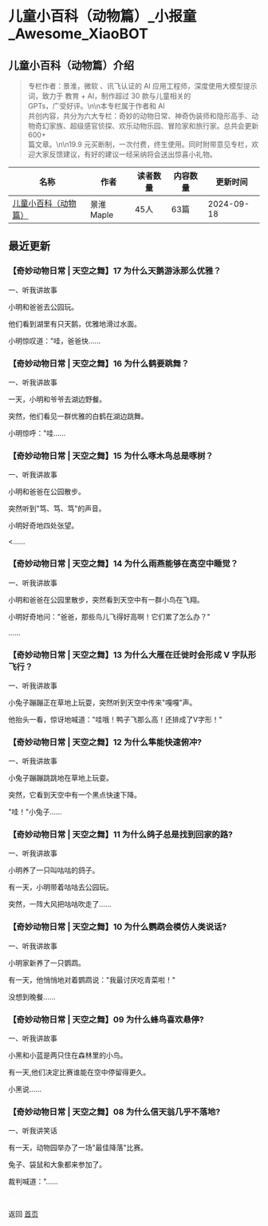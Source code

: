# 儿童小百科（动物篇）_小报童_Awesome_XiaoBOT

## 儿童小百科（动物篇）介绍
> 专栏作者：景淮，微软 、讯飞认证的 AI 应用工程师，深度使用大模型提示词，致力于 教育 + AI，制作超过 30 款与儿童相关的  
GPTs，广受好评。\n\n本专栏属于作者和 AI  
共创内容，共分为六大专栏：奇妙的动物日常、神奇伪装师和隐形高手、动物奇幻家族、超级感官侦探、欢乐动物乐园、冒险家和旅行家。总共会更新 600+  
篇文章。\n\n19.9 元买断制，一次付费，终生使用。同时附带意见专栏，欢迎大家反馈建议，有好的建议一经采纳将会送出惊喜小礼物。  
  


|名称|作者|读者数量|内容数量|更新时间|
|---|---|---|---|---|
|[儿童小百科（动物篇）](https://xiaobot.net/p/jinghuai8092?refer=9c3f1c95-a052-465a-9902-f6d75080262a)|景淮Maple|45人|63篇|2024-09-18|

## 最近更新
### 【奇妙动物日常 | 天空之舞】17 为什么天鹅游泳那么优雅？

一、听我讲故事

小明和爸爸去公园玩。

他们看到湖里有只天鹅，优雅地滑过水面。

小明惊叹道："哇，爸爸快......

### 【奇妙动物日常 | 天空之舞】16 为什么鹤要跳舞？

一、听我讲故事

一天，小明和爷爷去湖边野餐。

突然，他们看见一群优雅的白鹤在湖边跳舞。

小明惊呼："哇......

### 【奇妙动物日常 | 天空之舞】15 为什么啄木鸟总是啄树？

一、听我讲故事

小明和爸爸在公园散步。

突然听到"笃、笃、笃"的声音。

小明好奇地四处张望。

<......

### 【奇妙动物日常 | 天空之舞】14 为什么雨燕能够在高空中睡觉？

一、听我讲故事

小明和爸爸在公园里散步，突然看到天空中有一群小鸟在飞翔。

小明好奇地问："爸爸，那些鸟儿飞得好高啊！它们累了怎么办？"

......

### 【奇妙动物日常 | 天空之舞】13 为什么大雁在迁徙时会形成 V 字队形飞行？

一、听我讲故事

小兔子蹦蹦正在草地上玩耍，突然听到天空中传来"嘎嘎"声。

他抬头一看，惊讶地喊道："哇哦！鸭子飞那么高！还排成了V字形！"

### 【奇妙动物日常 | 天空之舞】12 为什么隼能快速俯冲?

一、听我讲故事

小兔子蹦蹦跳跳地在草地上玩耍。

突然，它看到天空中有一个黑点快速下降。

"哇！"小兔子......

### 【奇妙动物日常 | 天空之舞】11 为什么鸽子总是找到回家的路?

一、听我讲故事

小明养了一只叫咕咕的鸽子。

有一天，小明带着咕咕去公园玩。

突然，一阵大风把咕咕吹走了......

### 【奇妙动物日常 | 天空之舞】10 为什么鹦鹉会模仿人类说话?

一、听我讲故事

小明家新养了一只鹦鹉。

有一天，他悄悄地对着鹦鹉说："我最讨厌吃青菜啦！"

没想到晚餐......

### 【奇妙动物日常 | 天空之舞】09 为什么蜂鸟喜欢悬停?

一、听我讲故事

小黑和小蓝是两只住在森林里的小鸟。

有一天,他们决定比赛谁能在空中停留得更久。

小黑说......

### 【奇妙动物日常 | 天空之舞】08 为什么信天翁几乎不落地?

一、听我讲笑话

有一天，动物园举办了一场"最佳降落"比赛。

兔子、袋鼠和大象都来参加了。

裁判喊道："......


<a href="https://github.com/Reno9527/awesome-xiaobot" style="color: white; text-decoration: none;">awesome-xiaobot</a>

返回 [首页](../README.md)
